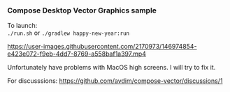 ### Compose Desktop Vector Graphics sample
To launch:  
`./run.sh` or `./gradlew happy-new-year:run`  

https://user-images.githubusercontent.com/2170973/146974854-e423e072-f9eb-4dd7-8769-a558baf1a397.mp4

Unfortunately have problems with MacOS high screens. I will try to fix it. 

For discusssions: https://github.com/avdim/compose-vector/discussions/1

